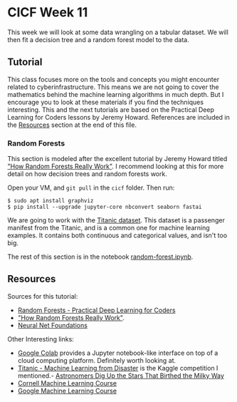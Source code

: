 # CICF Week 11

This week we will look at some data wrangling on a tabular dataset.
We will then fit a decision tree and a random forest model to the data.

## Tutorial

This class focuses more on the tools and concepts you might encounter related to cyberinfrastructure.
This means we are not going to cover the mathematics behind the machine learning algorithms in much depth.
But I encourage you to look at these materials if you find the techniques interesting.
This and the next tutorials are based on the Practical Deep Learning for Coders lessons by Jeremy Howard. References are included in the [Resources](#Resources) section at the end of this file.

### Random Forests

This section is modeled after the excellent tutorial by Jeremy Howard titled
["How Random Forests Really Work"](https://www.kaggle.com/code/jhoward/how-random-forests-really-work/).
I recommend looking at this for more detail on how decision trees and random forests work.

Open your VM, and `git pull` in the `cicf` folder. Then run:

    $ sudo apt install graphviz
    $ pip install --upgrade jupyter-core nbconvert seaborn fastai

We are going to work with the [Titanic dataset](https://github.com/datasciencedojo/datasets/blob/master/titanic.csv).
This dataset is a passenger manifest from the Titanic, and is a common one for machine learning examples.
It contains both continuous and categorical values, and isn't too big.

The rest of this section is in the notebook [random-forest.ipynb](random-forest.ipynb).

## Resources

Sources for this tutorial:

- [Random Forests - Practical Deep Learning for Coders](https://course.fast.ai/Lessons/lesson6.html)
- ["How Random Forests Really Work"](https://www.kaggle.com/code/jhoward/how-random-forests-really-work/).
- [Neural Net Foundations](https://course.fast.ai/Lessons/lesson3.html)

Other Interesting links:

- [Google Colab](https://colab.research.google.com/) provides a Jupyter notebook-like interface on top of a cloud computing platform. Definitely worth looking at.
- [Titanic - Machine Learning from Disaster](https://www.kaggle.com/competitions/titanic/data) is the Kaggle competition I mentioned.- [Astronomers Dig Up the Stars That Birthed the Milky Way](https://www.quantamagazine.org/with-ai-astronomers-dig-up-the-stars-that-birthed-the-milky-way-20230328/)
- [Cornell Machine Learning Course](https://www.cs.cornell.edu/courses/cs4780/2015fa/page4/)
- [Google Machine Learning Course](https://developers.google.com/machine-learning/crash-course/ml-intro)
